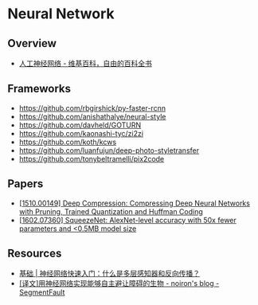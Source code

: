 # Neural Network


## Overview

- [人工神经网络 - 维基百科，自由的百科全书](https://zh.wikipedia.org/wiki/%E4%BA%BA%E5%B7%A5%E7%A5%9E%E7%BB%8F%E7%BD%91%E7%BB%9C)


## Frameworks

- https://github.com/rbgirshick/py-faster-rcnn
- https://github.com/anishathalye/neural-style
- https://github.com/davheld/GOTURN
- https://github.com/kaonashi-tyc/zi2zi
- https://github.com/koth/kcws
- https://github.com/luanfujun/deep-photo-styletransfer
- https://github.com/tonybeltramelli/pix2code


## Papers

- [[1510.00149] Deep Compression: Compressing Deep Neural Networks with Pruning, Trained Quantization and Huffman Coding](https://arxiv.org/abs/1510.00149)
- [[1602.07360] SqueezeNet: AlexNet-level accuracy with 50x fewer parameters and &lt;0.5MB model size](https://arxiv.org/abs/1602.07360)


## Resources

- [基础 | 神经网络快速入门：什么是多层感知器和反向传播？](http://mp.weixin.qq.com/s?__biz=MzA3MzI4MjgzMw==&mid=2650720758&idx=1&sn=3004c425e0d427f4900a182d74bed31d)
- [[译文]用神经网络实现能够自主避让障碍的生物 - noiron's blog - SegmentFault](https://segmentfault.com/a/1190000004524085)
